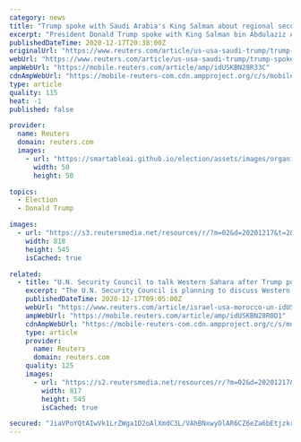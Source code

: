 ```yaml
---
category: news
title: "Trump spoke with Saudi Arabia's King Salman about regional security -White House statement"
excerpt: "President Donald Trump spoke with King Salman bin Abdulaziz Al Saud of Saudi Arabia on Thursday, discussing regional security issues, according to a statement from the White House."
publishedDateTime: 2020-12-17T20:38:00Z
originalUrl: "https://www.reuters.com/article/us-usa-saudi-trump/trump-spoke-with-saudi-arabias-king-salman-about-regional-security-white-house-statement-idUSKBN28R335?edition-redirect=ca"
webUrl: "https://www.reuters.com/article/us-usa-saudi-trump/trump-spoke-with-saudi-arabias-king-salman-about-regional-security-white-house-statement-idUSKBN28R335?edition-redirect=ca"
ampWebUrl: "https://mobile.reuters.com/article/amp/idUSKBN28R33C"
cdnAmpWebUrl: "https://mobile-reuters-com.cdn.ampproject.org/c/s/mobile.reuters.com/article/amp/idUSKBN28R33C"
type: article
quality: 115
heat: -1
published: false

provider:
  name: Reuters
  domain: reuters.com
  images:
    - url: "https://smartableai.github.io/election/assets/images/organizations/reuters.com-50x50.jpg"
      width: 50
      height: 50

topics:
  - Election
  - Donald Trump

images:
  - url: "https://s3.reutersmedia.net/resources/r/?m=02&d=20201217&t=2&i=1544947763&w=&fh=545px&fw=&ll=&pl=&sq=&r=LYNXMPEGBG1SQ"
    width: 818
    height: 545
    isCached: true

related:
  - title: "U.N. Security Council to talk Western Sahara after Trump policy switch"
    excerpt: "The U.N. Security Council is planning to discuss Western Sahara on Monday, diplomats said, after U.S. President Donald Trump recognized Morocco's sovereignty over the disputed region in return for the kingdom normalizing ties with Israel."
    publishedDateTime: 2020-12-17T09:05:00Z
    webUrl: "https://www.reuters.com/article/israel-usa-morocco-un-idUSKBN28R0D1"
    ampWebUrl: "https://mobile.reuters.com/article/amp/idUSKBN28R0D1"
    cdnAmpWebUrl: "https://mobile-reuters-com.cdn.ampproject.org/c/s/mobile.reuters.com/article/amp/idUSKBN28R0D1"
    type: article
    provider:
      name: Reuters
      domain: reuters.com
    quality: 125
    images:
      - url: "https://s2.reutersmedia.net/resources/r/?m=02&d=20201217&t=2&i=1544840693&w=&fh=545px&fw=&ll=&pl=&sq=&r=LYNXMPEGBG08H"
        width: 817
        height: 545
        isCached: true

secured: "JiaVPoYQtAIwVk1LrZWga1D2oAlXmdC3L/VAhBNxwyOlAR6CZ6eZa6bEtjzkrCNlLtcIKau4Mh3Qw/s2Aeqt6FRnnb+EuuE4OmBn2OMeozLETO+2bZ8PvnFq1TwDu5gpRACKqpRmxPUtJdLCylcbC+sbrTauwowD4RpWM00+jLSJXI3DL4FwuMod2Sr3nV/qZV7GGkA6e/vuHVvwd0dck0ijRvQTBxjGaNzBT6ua1vAMWW62T1J+t7KFRvX5/oXZD+CMEjV1/30WoihKJ3T/m/9c4RuzIOs140zAzf8HjvQNSepA5HEzWLLgruzDJdADlFriLkeVKXRiU+0vfL9HHNyUF7Ee66q5yXdVf4CwWQE=;7y3m20+TCqcChjtqiwArcA=="
---
```


